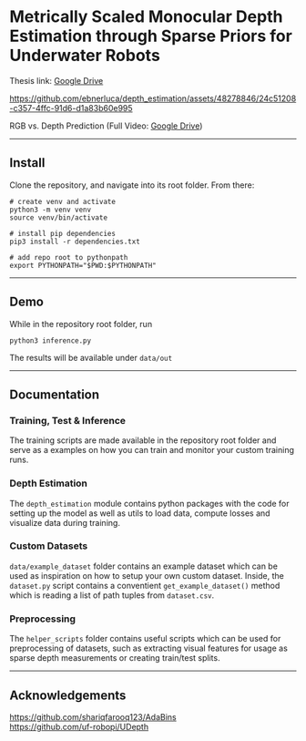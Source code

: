 # Metrically Scaled Monocular Depth Estimation through Sparse Priors for Underwater Robots
Thesis link: [Google Drive](https://drive.google.com/file/d/1gyKVCiBYeBK4SzJIGs3TsdQlR3evxbx9/view?usp=drive_link)  

https://github.com/ebnerluca/depth_estimation/assets/48278846/24c51208-c357-4ffc-91d6-d1a83b60e995

RGB vs. Depth Prediction (Full Video: [Google Drive](https://drive.google.com/file/d/1KoIy49MqRIfAvJXvllrXJwZ92Vnmrgh8/view?usp=sharing))

---

## Install
Clone the repository, and navigate into its root folder. From there:
```
# create venv and activate
python3 -m venv venv
source venv/bin/activate

# install pip dependencies
pip3 install -r dependencies.txt

# add repo root to pythonpath
export PYTHONPATH="$PWD:$PYTHONPATH"
```
---

## Demo
While in the repository root folder, run
```
python3 inference.py
```
The results will be available under `data/out`

---

## Documentation

### Training, Test & Inference
The training scripts are made available in the repository root folder and serve as a examples on how you can train and monitor your custom training runs.

### Depth Estimation
The `depth_estimation` module contains python packages with the code for setting up the model as well as utils to load data, compute losses and visualize data during training.

### Custom Datasets
`data/example_dataset` folder contains an example dataset which can be used as inspiration on how to setup your own custom dataset. Inside, the `dataset.py` script contains a conventient `get_example_dataset()` method which is reading a list of path tuples from `dataset.csv`.

### Preprocessing
The `helper_scripts` folder contains useful scripts which can be used for preprocessing of datasets, such as extracting visual features for usage as sparse depth measurements or creating train/test splits.






---

## Acknowledgements
https://github.com/shariqfarooq123/AdaBins  
https://github.com/uf-robopi/UDepth

